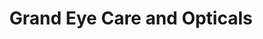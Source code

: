 ---
title: "Grand Eye Care and Opticals"
url: /kalladikode/grand-eye-care-and-opticals/
shop: Optiker
---
